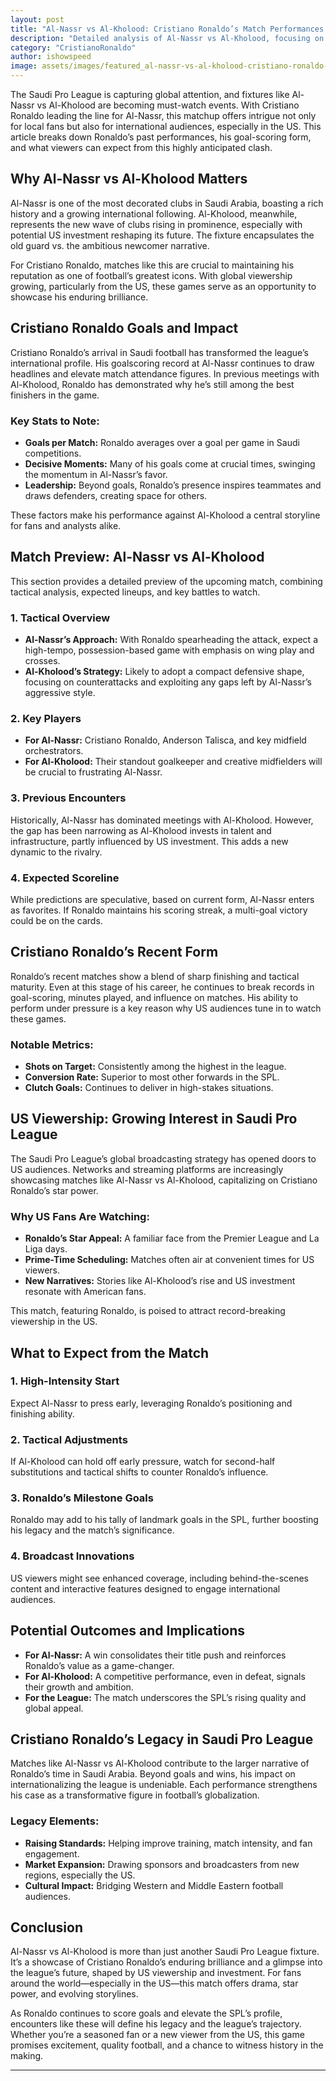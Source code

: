 ```yaml
---
layout: post
title: "Al-Nassr vs Al-Kholood: Cristiano Ronaldo’s Match Performances & What to Expect"
description: "Detailed analysis of Al-Nassr vs Al-Kholood, focusing on Cristiano Ronaldo’s goals, match performances, and what US viewers can expect from this Saudi Pro League clash."
category: "CristianoRonaldo"
author: ishowspeed
image: assets/images/featured_al-nassr-vs-al-kholood-cristiano-ronaldo-match-preview.webp
---
```


The Saudi Pro League is capturing global attention, and fixtures like Al-Nassr vs Al-Kholood are becoming must-watch events. With Cristiano Ronaldo leading the line for Al-Nassr, this matchup offers intrigue not only for local fans but also for international audiences, especially in the US. This article breaks down Ronaldo’s past performances, his goal-scoring form, and what viewers can expect from this highly anticipated clash.

## Why Al-Nassr vs Al-Kholood Matters

Al-Nassr is one of the most decorated clubs in Saudi Arabia, boasting a rich history and a growing international following. Al-Kholood, meanwhile, represents the new wave of clubs rising in prominence, especially with potential US investment reshaping its future. The fixture encapsulates the old guard vs. the ambitious newcomer narrative.

For Cristiano Ronaldo, matches like this are crucial to maintaining his reputation as one of football’s greatest icons. With global viewership growing, particularly from the US, these games serve as an opportunity to showcase his enduring brilliance.

## Cristiano Ronaldo Goals and Impact

Cristiano Ronaldo’s arrival in Saudi football has transformed the league’s international profile. His goalscoring record at Al-Nassr continues to draw headlines and elevate match attendance figures. In previous meetings with Al-Kholood, Ronaldo has demonstrated why he’s still among the best finishers in the game.

### Key Stats to Note:

* **Goals per Match:** Ronaldo averages over a goal per game in Saudi competitions.
* **Decisive Moments:** Many of his goals come at crucial times, swinging the momentum in Al-Nassr’s favor.
* **Leadership:** Beyond goals, Ronaldo’s presence inspires teammates and draws defenders, creating space for others.

These factors make his performance against Al-Kholood a central storyline for fans and analysts alike.

## Match Preview: Al-Nassr vs Al-Kholood

This section provides a detailed preview of the upcoming match, combining tactical analysis, expected lineups, and key battles to watch.

### 1. Tactical Overview

* **Al-Nassr’s Approach:** With Ronaldo spearheading the attack, expect a high-tempo, possession-based game with emphasis on wing play and crosses.
* **Al-Kholood’s Strategy:** Likely to adopt a compact defensive shape, focusing on counterattacks and exploiting any gaps left by Al-Nassr’s aggressive style.

### 2. Key Players

* **For Al-Nassr:** Cristiano Ronaldo, Anderson Talisca, and key midfield orchestrators.
* **For Al-Kholood:** Their standout goalkeeper and creative midfielders will be crucial to frustrating Al-Nassr.

### 3. Previous Encounters

Historically, Al-Nassr has dominated meetings with Al-Kholood. However, the gap has been narrowing as Al-Kholood invests in talent and infrastructure, partly influenced by US investment. This adds a new dynamic to the rivalry.

### 4. Expected Scoreline

While predictions are speculative, based on current form, Al-Nassr enters as favorites. If Ronaldo maintains his scoring streak, a multi-goal victory could be on the cards.

## Cristiano Ronaldo’s Recent Form

Ronaldo’s recent matches show a blend of sharp finishing and tactical maturity. Even at this stage of his career, he continues to break records in goal-scoring, minutes played, and influence on matches. His ability to perform under pressure is a key reason why US audiences tune in to watch these games.

### Notable Metrics:

* **Shots on Target:** Consistently among the highest in the league.
* **Conversion Rate:** Superior to most other forwards in the SPL.
* **Clutch Goals:** Continues to deliver in high-stakes situations.

## US Viewership: Growing Interest in Saudi Pro League

The Saudi Pro League’s global broadcasting strategy has opened doors to US audiences. Networks and streaming platforms are increasingly showcasing matches like Al-Nassr vs Al-Kholood, capitalizing on Cristiano Ronaldo’s star power.

### Why US Fans Are Watching:

* **Ronaldo’s Star Appeal:** A familiar face from the Premier League and La Liga days.
* **Prime-Time Scheduling:** Matches often air at convenient times for US viewers.
* **New Narratives:** Stories like Al-Kholood’s rise and US investment resonate with American fans.

This match, featuring Ronaldo, is poised to attract record-breaking viewership in the US.

## What to Expect from the Match

### 1. High-Intensity Start

Expect Al-Nassr to press early, leveraging Ronaldo’s positioning and finishing ability.

### 2. Tactical Adjustments

If Al-Kholood can hold off early pressure, watch for second-half substitutions and tactical shifts to counter Ronaldo’s influence.

### 3. Ronaldo’s Milestone Goals

Ronaldo may add to his tally of landmark goals in the SPL, further boosting his legacy and the match’s significance.

### 4. Broadcast Innovations

US viewers might see enhanced coverage, including behind-the-scenes content and interactive features designed to engage international audiences.

## Potential Outcomes and Implications

* **For Al-Nassr:** A win consolidates their title push and reinforces Ronaldo’s value as a game-changer.
* **For Al-Kholood:** A competitive performance, even in defeat, signals their growth and ambition.
* **For the League:** The match underscores the SPL’s rising quality and global appeal.

## Cristiano Ronaldo’s Legacy in Saudi Pro League

Matches like Al-Nassr vs Al-Kholood contribute to the larger narrative of Ronaldo’s time in Saudi Arabia. Beyond goals and wins, his impact on internationalizing the league is undeniable. Each performance strengthens his case as a transformative figure in football’s globalization.

### Legacy Elements:

* **Raising Standards:** Helping improve training, match intensity, and fan engagement.
* **Market Expansion:** Drawing sponsors and broadcasters from new regions, especially the US.
* **Cultural Impact:** Bridging Western and Middle Eastern football audiences.

## Conclusion

Al-Nassr vs Al-Kholood is more than just another Saudi Pro League fixture. It’s a showcase of Cristiano Ronaldo’s enduring brilliance and a glimpse into the league’s future, shaped by US viewership and investment. For fans around the world—especially in the US—this match offers drama, star power, and evolving storylines.

As Ronaldo continues to score goals and elevate the SPL’s profile, encounters like these will define his legacy and the league’s trajectory. Whether you’re a seasoned fan or a new viewer from the US, this game promises excitement, quality football, and a chance to witness history in the making.

---

